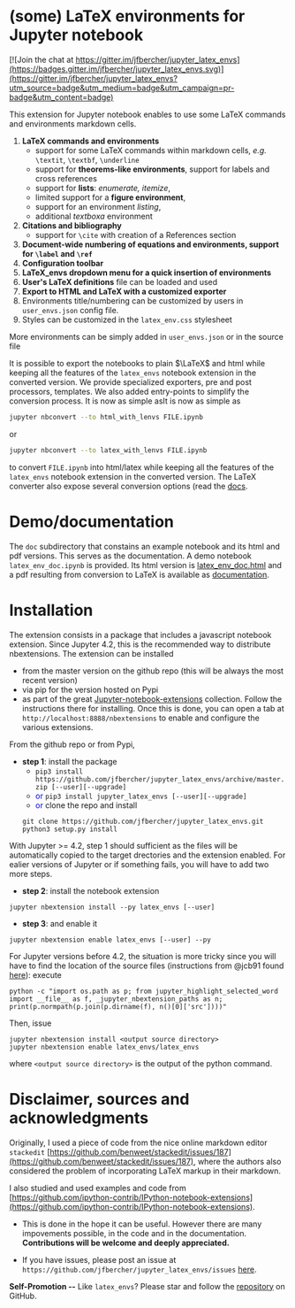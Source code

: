 (some) LaTeX environments for Jupyter notebook
==============================================

[![Join the chat at https://gitter.im/jfbercher/jupyter_latex_envs](https://badges.gitter.im/jfbercher/jupyter_latex_envs.svg)](https://gitter.im/jfbercher/jupyter_latex_envs?utm_source=badge&utm_medium=badge&utm_campaign=pr-badge&utm_content=badge)

This extension for Jupyter notebook enables to use some LaTeX commands and environments markdown cells. 

1. **LaTeX commands and environments**
    - support for some LaTeX commands within markdown cells, *e.g.* `\textit`, `\textbf`, `\underline`
    - support for **theorems-like environments**, support for labels and cross references
    - support for **lists**: *enumerate, itemize*,  
    - limited support for a **figure environment**,
    - support for an environment *listing*,
    - additional *textboxa* environment
2. **Citations and bibliography**
    - support for `\cite` with creation of a References section
3. **Document-wide numbering of equations and environments, support for `\label` and `\ref`**
4. **Configuration toolbar**
5. **LaTeX_envs dropdown menu for a quick insertion of environments**
6. **User's LaTeX definitions** file can be loaded and used 
7. **Export to HTML and LaTeX with a customized exporter**
8. Environments title/numbering can be customized by users in ``user_envs.json`` config file.
9. Styles can be customized in the `latex_env.css` stylesheet

More environments can be simply added in ``user_envs.json`` or in the source file

It is possible to export the notebooks to plain $\LaTeX$ and html while keeping all the features of the `latex_envs` notebook extension in the converted version. We provide specialized exporters, pre and post processors, templates. We also added entry-points to simplify the conversion process. It is now as simple asIt is now as simple as
```bash
jupyter nbconvert --to html_with_lenvs FILE.ipynb
```
or 
```bash
jupyter nbconvert --to latex_with_lenvs FILE.ipynb
```
to convert `FILE.ipynb` into html/latex while keeping all the features of the `latex_envs` notebook extension in the converted version. The LaTeX converter also expose several conversion options (read the [docs](https://rawgit.com/jfbercher/jupyter_latex_envs/master/src/latex_envs/static/doc/latex_envs_doc.html). 


Demo/documentation
==================

The `doc` subdirectory that constains an example notebook and its html and pdf versions. This serves as the documentation. 
A demo notebook `latex_env_doc.ipynb` is provided. Its html version is [latex_env_doc.html](https://rawgit.com/jfbercher/jupyter_latex_envs/master/src/latex_envs/static/doc/latex_env_doc.html) and a pdf resulting 
from conversion to LaTeX is available as [documentation](https://rawgit.com/jfbercher/jupyter_latex_envs/master/src/latex_envs/static/doc/documentation.pdf). 


Installation
============

The extension consists in a package that includes a javascript notebook extension. Since Jupyter 4.2, this is the recommended way to distribute nbextensions. The extension can be installed

- from the master version on the github repo (this will be always the most recent version)
- via pip for the version hosted on Pypi
- as part of the great [Jupyter-notebook-extensions](https://github.com/ipython-contrib/Jupyter-notebook-extensions) collection. Follow the instructions there for installing. Once this is done, you can open a tab at  `http://localhost:8888/nbextensions` to enable and configure the various extensions. 

From the github repo or from Pypi, 

- **step 1**: install the package
     - `pip3 install https://github.com/jfbercher/jupyter_latex_envs/archive/master.zip [--user][--upgrade]`
     -  <span style="color:blue"> or</span> `pip3 install jupyter_latex_envs [--user][--upgrade]`
     - <span style="color:blue"> or</span> clone the repo and install
   ```
   git clone https://github.com/jfbercher/jupyter_latex_envs.git
   python3 setup.py install
   ```
 
With Jupyter >= 4.2, step 1 should sufficient as the files will be automatically copied to the target drectories and the extension enabled. For ealier versions of Jupyter or if something fails, you will have to add two more steps. 

- **step 2**: install the notebook extension 
```
jupyter nbextension install --py latex_envs [--user]
```

-  **step 3**: and enable it
```
jupyter nbextension enable latex_envs [--user] --py
```

For Jupyter versions before 4.2, the situation is more tricky since you will have to find the location of the source files (instructions from @jcb91 found [here](https://github.com/jcb91/jupyter_highlight_selected_word)): execute 
```
python -c "import os.path as p; from jupyter_highlight_selected_word import __file__ as f, _jupyter_nbextension_paths as n; print(p.normpath(p.join(p.dirname(f), n()[0]['src'])))"
```
Then, issue 
```
jupyter nbextension install <output source directory>
jupyter nbextension enable latex_envs/latex_envs
```
where `<output source directory>` is the output of the python command.  


Disclaimer, sources and acknowledgments
=======================================


Originally, I used a piece of code from the nice online markdown editor `stackedit` [https://github.com/benweet/stackedit/issues/187](https://github.com/benweet/stackedit/issues/187), where the authors also considered the problem of incorporating LaTeX markup in their markdown. 

I also studied and used examples and code from [https://github.com/ipython-contrib/IPython-notebook-extensions](https://github.com/ipython-contrib/IPython-notebook-extensions).

- This is done in the hope it can be useful. However there are many impovements possible, in the code and in the documentation. 
**Contributions will be welcome and deeply appreciated.** 

- If you have issues, please post an issue at 
`https://github.com/jfbercher/jupyter_latex_envs/issues` [here](https://github.com/jfbercher/jupyter_latex_envs/issues). 

**Self-Promotion --** Like `latex_envs`? Please star and follow the [repository](https://github.com/jfbercher/jupyter_latex_envs) on GitHub. 
